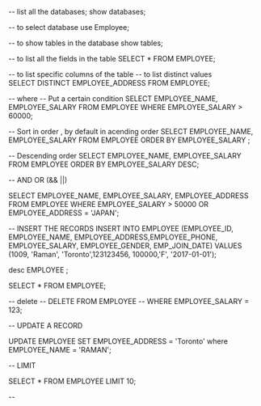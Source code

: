 -- list all the databases;
show databases;

-- to select database
use Employee;

-- to show tables in the database
show tables;

-- to list all the fields in the table
SELECT * FROM EMPLOYEE;

-- to list specific columns of the table
-- to list distinct values  
SELECT DISTINCT
EMPLOYEE_ADDRESS
FROM EMPLOYEE;

-- where
-- Put a certain condition
SELECT EMPLOYEE_NAME, EMPLOYEE_SALARY FROM EMPLOYEE
WHERE EMPLOYEE_SALARY > 60000;

-- Sort in order ,  by default in acending order
SELECT EMPLOYEE_NAME, EMPLOYEE_SALARY
FROM EMPLOYEE
ORDER BY EMPLOYEE_SALARY ;

-- Descending order
SELECT EMPLOYEE_NAME, EMPLOYEE_SALARY
FROM EMPLOYEE
ORDER BY EMPLOYEE_SALARY DESC;

-- AND OR (&& ||)

SELECT EMPLOYEE_NAME, EMPLOYEE_SALARY, EMPLOYEE_ADDRESS
FROM EMPLOYEE
WHERE EMPLOYEE_SALARY > 50000 OR EMPLOYEE_ADDRESS = 'JAPAN';

-- INSERT THE RECORDS
INSERT INTO EMPLOYEE
(EMPLOYEE_ID, EMPLOYEE_NAME,
EMPLOYEE_ADDRESS,EMPLOYEE_PHONE,
EMPLOYEE_SALARY, EMPLOYEE_GENDER,
EMP_JOIN_DATE)
VALUES
(1009, 'Raman', 'Toronto',123123456, 100000,'F', '2017-01-01');

desc EMPLOYEE ;

SELECT * FROM EMPLOYEE;

-- delete
-- DELETE FROM EMPLOYEE
-- WHERE EMPLOYEE_SALARY = 123;


-- UPDATE A RECORD

UPDATE EMPLOYEE
SET EMPLOYEE_ADDRESS = 'Toronto'
where EMPLOYEE_NAME = 'RAMAN';


-- LIMIT

SELECT * FROM EMPLOYEE
LIMIT 10;












-- 